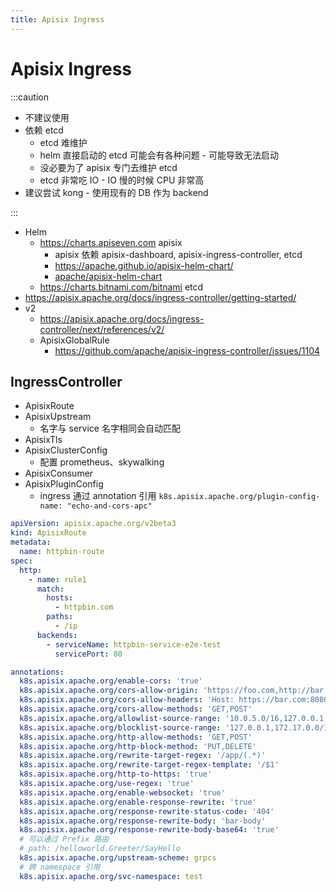 ```yaml
---
title: Apisix Ingress
---
```


# Apisix Ingress

:::caution

- 不建议使用
- 依赖 etcd
  - etcd 难维护
  - helm 直接启动的 etcd 可能会有各种问题 - 可能导致无法启动
  - 没必要为了 apisix 专门去维护 etcd
  - etcd 非常吃 IO - IO 慢的时候 CPU 非常高
- 建议尝试 kong - 使用现有的 DB 作为 backend

:::

- Helm
  - https://charts.apiseven.com apisix
    - apisix 依赖 apisix-dashboard, apisix-ingress-controller, etcd
    - https://apache.github.io/apisix-helm-chart/
    - [apache/apisix-helm-chart](https://github.com/apache/apisix-helm-chart)
  - https://charts.bitnami.com/bitnami etcd
- https://apisix.apache.org/docs/ingress-controller/getting-started/
- v2
  - https://apisix.apache.org/docs/ingress-controller/next/references/v2/
  - ApisixGlobalRule
    - https://github.com/apache/apisix-ingress-controller/issues/1104

## IngressController

- ApisixRoute
- ApisixUpstream
  - 名字与 service 名字相同会自动匹配
- ApisixTls
- ApisixClusterConfig
  - 配置 prometheus、skywalking
- ApisixConsumer
- ApisixPluginConfig
  - ingress 通过 annotation 引用 `k8s.apisix.apache.org/plugin-config-name: "echo-and-cors-apc"`

```yaml
apiVersion: apisix.apache.org/v2beta3
kind: ApisixRoute
metadata:
  name: httpbin-route
spec:
  http:
    - name: rule1
      match:
        hosts:
          - httpbin.com
        paths:
          - /ip
      backends:
        - serviceName: httpbin-service-e2e-test
          servicePort: 80
```

```yaml
annotations:
  k8s.apisix.apache.org/enable-cors: 'true'
  k8s.apisix.apache.org/cors-allow-origin: 'https://foo.com,http://bar.com:8080'
  k8s.apisix.apache.org/cors-allow-headers: 'Host: https://bar.com:8080'
  k8s.apisix.apache.org/cors-allow-methods: 'GET,POST'
  k8s.apisix.apache.org/allowlist-source-range: '10.0.5.0/16,127.0.0.1,192.168.3.98'
  k8s.apisix.apache.org/blocklist-source-range: '127.0.0.1,172.17.0.0/16'
  k8s.apisix.apache.org/http-allow-methods: 'GET,POST'
  k8s.apisix.apache.org/http-block-method: 'PUT,DELETE'
  k8s.apisix.apache.org/rewrite-target-regex: '/app/(.*)'
  k8s.apisix.apache.org/rewrite-target-regex-template: '/$1'
  k8s.apisix.apache.org/http-to-https: 'true'
  k8s.apisix.apache.org/use-regex: 'true'
  k8s.apisix.apache.org/enable-websocket: 'true'
  k8s.apisix.apache.org/enable-response-rewrite: 'true'
  k8s.apisix.apache.org/response-rewrite-status-code: '404'
  k8s.apisix.apache.org/response-rewrite-body: 'bar-body'
  k8s.apisix.apache.org/response-rewrite-body-base64: 'true'
  # 可以通过 Prefix 路由
  # path: /helloworld.Greeter/SayHello
  k8s.apisix.apache.org/upstream-scheme: grpcs
  # 跨 namespace 引用
  k8s.apisix.apache.org/svc-namespace: test
```
